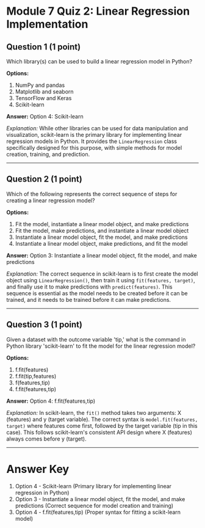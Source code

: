 # Module 7 Quiz 2: Linear Regression Implementation

## Question 1 (1 point)
Which library(s) can be used to build a linear regression model in Python?

**Options:**
1. NumPy and pandas
2. Matplotlib and seaborn
3. TensorFlow and Keras
4. Scikit-learn

**Answer:** Option 4: Scikit-learn

*Explanation:* While other libraries can be used for data manipulation and visualization, scikit-learn is the primary library for implementing linear regression models in Python. It provides the `LinearRegression` class specifically designed for this purpose, with simple methods for model creation, training, and prediction.

---

## Question 2 (1 point)
Which of the following represents the correct sequence of steps for creating a linear regression model?

**Options:**
1. Fit the model, instantiate a linear model object, and make predictions
2. Fit the model, make predictions, and instantiate a linear model object
3. Instantiate a linear model object, fit the model, and make predictions
4. Instantiate a linear model object, make predictions, and fit the model

**Answer:** Option 3: Instantiate a linear model object, fit the model, and make predictions

*Explanation:* The correct sequence in scikit-learn is to first create the model object using `LinearRegression()`, then train it using `fit(features, target)`, and finally use it to make predictions with `predict(features)`. This sequence is essential as the model needs to be created before it can be trained, and it needs to be trained before it can make predictions.

---

## Question 3 (1 point)
Given a dataset with the outcome variable 'tip,' what is the command in Python library 'scikit-learn' to fit the model for the linear regression model?

**Options:**
1. f.fit(features)
2. f.fit(tip,features)
3. f(features,tip)
4. f.fit(features,tip)

**Answer:** Option 4: f.fit(features,tip)

*Explanation:* In scikit-learn, the `fit()` method takes two arguments: X (features) and y (target variable). The correct syntax is `model.fit(features, target)` where features come first, followed by the target variable (tip in this case). This follows scikit-learn's consistent API design where X (features) always comes before y (target).

---

# Answer Key
1. Option 4 - Scikit-learn (Primary library for implementing linear regression in Python)
2. Option 3 - Instantiate a linear model object, fit the model, and make predictions (Correct sequence for model creation and training)
3. Option 4 - f.fit(features,tip) (Proper syntax for fitting a scikit-learn model)